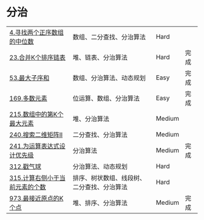 # 分治

|                                                              |                                             |        |      |
| ------------------------------------------------------------ | ------------------------------------------- | ------ | ---- |
| [ 4.寻找两个正序数组的中位数](https://leetcode-cn.com/problems/median-of-two-sorted-arrays/) | 数组、二分查找、分治算法                    | Hard   |      |
| [23.合并K个排序链表](https://leetcode-cn.com/problems/merge-k-sorted-lists/) | 堆、链表、分治算法                          | Hard   | 完成 |
| [53.最大子序和](https://leetcode-cn.com/problems/maximum-subarray) | 数组、分治算法、动态规划                    | Easy   | 完成 |
| [169.多数元素](https://leetcode-cn.com/problems/majority-element) | 位运算、数组、分治算法                      | Easy   | 完成 |
| [215.数组中的第K个最大元素](https://leetcode-cn.com/problems/kth-largest-element-in-an-array/) | 堆、分治算法                                | Medium |      |
| [240.搜索二维矩阵II](https://leetcode-cn.com/problems/search-a-2d-matrix-ii/) | 二分查找、分治算法                          | Medium |      |
| [241.为运算表达式设计优先级](https://leetcode-cn.com/problems/different-ways-to-add-parentheses/) | 分治算法                                    | Medium | 完成 |
| [312.戳气球](https://leetcode-cn.com/problems/burst-balloons/) | 分治算法、动态规划                          | Hard   |      |
| [315.计算右侧小于当前元素的个数](https://leetcode-cn.com/problems/count-of-smaller-numbers-after-self/) | 排序、树状数组、线段树、 二分查找、分治算法 | Hard   |      |
| [973.最接近原点的K个点](https://leetcode-cn.com/problems/k-closest-points-to-origin/) | 堆、排序、分治算法                          | Medium | 完成 |